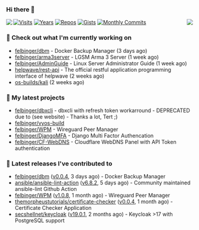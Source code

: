 ### Hi there 👋

<img align="left" src="https://github-readme-stats.vercel.app/api?username=felbinger&theme=dark">
<img align="right" src="https://github-readme-stats.vercel.app/api/top-langs/?username=felbinger&theme=dark">

[![Visits](https://badges.pufler.dev/visits/felbinger/felbinger?style=flat-square&color=black&logo=github)](https://github.com/felbinger)
[![Years](https://badges.pufler.dev/years/felbinger?style=flat-square&color=black&logo=github)](https://github.com/felbinger)
[![Repos](https://badges.pufler.dev/repos/felbinger?style=flat-square&color=black&logo=github)](https://github.com/felbinger?tab=repositories)
[![Gists](https://badges.pufler.dev/gists/felbinger?style=flat-square&color=black&logo=github)](https://gist.github.com/felbinger)
[![Monthly Commits](https://badges.pufler.dev/commits/monthly/felbinger?style=flat-square&color=black&logo=github)](https://github.com/felbinger)

### :construction_worker: Check out what I'm currently working on

- [felbinger/dbm](https://github.com/felbinger/dbm) - Docker Backup Manager (3 days ago)
- [felbinger/arma3server](https://github.com/felbinger/arma3server) - LGSM Arma 3 Server (1 week ago)
- [felbinger/AdminGuide](https://github.com/felbinger/AdminGuide) - Linux Server Administrator Guide (1 week ago)
- [helpwave/rest-api](https://github.com/helpwave/rest-api) - The official restful application programming interface of helpwave (2 weeks ago)
- [os-builds/kali](https://github.com/os-builds/kali) (2 weeks ago)

### :seedling: My latest projects

- [felbinger/dbxcli](https://github.com/felbinger/dbxcli) - dbxcli with refresh token workarround - DEPRECATED due to (see website) - Thanks a lot, Tert ;)
- [felbinger/vyos-build](https://github.com/felbinger/vyos-build)
- [felbinger/WPM](https://github.com/felbinger/WPM) - Wireguard Peer Manager
- [felbinger/DjangoMFA](https://github.com/felbinger/DjangoMFA) - Django Multi Factor Authencation
- [felbinger/CF-WebDNS](https://github.com/felbinger/CF-WebDNS) - Cloudflare WebDNS Panel with API Token authentication

### :telescope: Latest releases I've contributed to

- [felbinger/dbm](https://github.com/felbinger/dbm) ([v0.0.4](https://github.com/felbinger/dbm/releases/tag/v0.0.4), 3 days ago) - Docker Backup Manager
- [ansible/ansible-lint-action](https://github.com/ansible/ansible-lint-action) ([v6.8.2](https://github.com/ansible/ansible-lint-action/releases/tag/v6.8.2), 5 days ago) - Community maintained ansible-lint Github Action
- [felbinger/WPM](https://github.com/felbinger/WPM) ([v1.0.8](https://github.com/felbinger/WPM/releases/tag/v1.0.8), 1 month ago) - Wireguard Peer Manager
- [themorpheustutorials/certificate-checker](https://github.com/themorpheustutorials/certificate-checker) ([v0.0.4](https://github.com/themorpheustutorials/certificate-checker/releases/tag/v0.0.4), 1 month ago) - Certificate Checker Application
- [secshellnet/keycloak](https://github.com/secshellnet/keycloak) ([v19.0.1](https://github.com/secshellnet/keycloak/releases/tag/v19.0.1), 2 months ago) - Keycloak &gt;17 with PostgreSQL support

